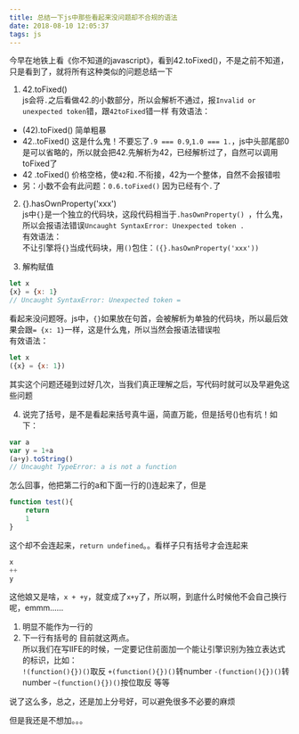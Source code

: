 ```yaml
---
title: 总结一下js中那些看起来没问题却不合规的语法
date: 2018-08-10 12:05:37
tags: js
---
```

今早在地铁上看《你不知道的javascript》，看到42.toFixed()，不是之前不知道，只是看到了，就将所有这种类似的问题总结一下
<!--more-->

1. 42.toFixed()  
js会将`.`之后看做42.的小数部分，所以会解析不通过，报`Invalid or unexpected token`错，跟`42toFixed`错一样
有效语法：
+ (42).toFixed() 简单粗暴
+ 42..toFixed()	这是什么鬼！不要忘了`.9 === 0.9`,`1.0 === 1.`，js中头部尾部0是可以省略的，所以就会把42.先解析为42，已经解析过了，自然可以调用toFixed了
+ 42 .toFixed()	价格空格，使`42`和`.`不衔接，42为一个整体，自然不会报错啦
+ 另：小数不会有此问题：`0.6.toFixed()` 因为已经有个`.`了

2. {}.hasOwnProperty('xxx')  
js中`{}`是一个独立的代码块，这段代码相当于`.hasOwnProperty() `，什么鬼，所以会报语法错误`Uncaught SyntaxError: Unexpected token .`  
有效语法：  
不让引擎将`{}`当成代码块，用`()`包住：`({}.hasOwnProperty('xxx'))`

3. 解构赋值  
```javascript
let x
{x} = {x: 1}
// Uncaught SyntaxError: Unexpected token =
```
看起来没问题呀。js中，`{}`如果放在句首，会被解析为单独的代码块，所以最后效果会跟`= {x: 1}`一样，这是什么鬼，所以当然会报语法错误啦  
有效语法：  
```javascript
let x
({x} = {x: 1})
```
其实这个问题还碰到过好几次，当我们真正理解之后，写代码时就可以及早避免这些问题

4. 说完了括号，是不是看起来括号真牛逼，简直万能，但是括号()也有坑！如下：  
```javascript
var a
var y = 1+a
(a+y).toString()
// Uncaught TypeError: a is not a function
```
怎么回事，他把第二行的a和下面一行的()连起来了，但是
```javascript
function test(){
	return 
	1
}
```
这个却不会连起来，`return undefined`。。看样子只有括号才会连起来
```javascript
x
++
y
```
这他娘又是啥，`x + +y`，就变成了`x+y`了，所以啊，到底什么时候他不会自己换行呢，emmm......
1. 明显不能作为一行的
2. 下一行有括号的
目前就这两点。  
所以我们在写IIFE的时候，一定要记住前面加一个能让引擎识别为独立表达式的标识，比如：  
`!(function(){})()`取反
`+(function(){})()`转number
`-(function(){})()`转number
`~(function(){})()`按位取反
等等   

说了这么多，总之，还是加上分号好，可以避免很多不必要的麻烦  

但是我还是不想加。。。